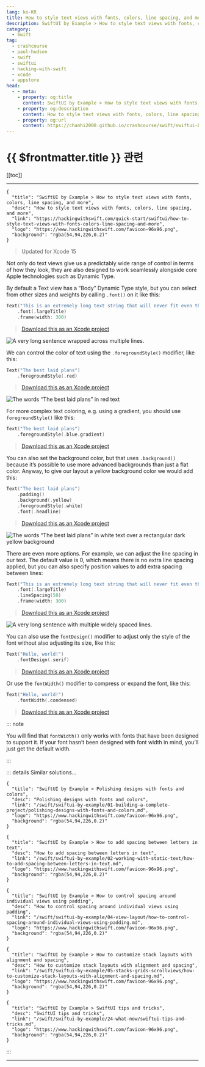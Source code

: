 ```yaml
---
lang: ko-KR
title: How to style text views with fonts, colors, line spacing, and more
description: SwiftUI by Example > How to style text views with fonts, colors, line spacing, and more
category:
  - Swift
tag: 
  - crashcourse
  - paul-hudson
  - swift
  - swiftui
  - hacking-with-swift
  - xcode
  - appstore
head:
  - - meta:
    - property: og:title
      content: SwiftUI by Example > How to style text views with fonts, colors, line spacing, and more
    - property: og:description
      content: How to style text views with fonts, colors, line spacing, and more
    - property: og:url
      content: https://chanhi2000.github.io/crashcourse/swift/swiftui-by-example/02-working-with-static-text/how-to-style-text-views-with-fonts-colors-line-spacing-and-more.html
---
```


# {{ $frontmatter.title }} 관련

[[toc]]

---

```component VPCard
{
  "title": "SwiftUI by Example > How to style text views with fonts, colors, line spacing, and more",
  "desc": "How to style text views with fonts, colors, line spacing, and more",
  "link": "https://hackingwithswift.com/quick-start/swiftui/how-to-style-text-views-with-fonts-colors-line-spacing-and-more",
  "logo": "https://www.hackingwithswift.com/favicon-96x96.png",
  "background": "rgba(54,94,226,0.2)"
}
```

> Updated for Xcode 15

Not only do text views give us a predictably wide range of control in terms of how they look, they are also designed to work seamlessly alongside core Apple technologies such as Dynamic Type.

By default a Text view has a “Body” Dynamic Type style, but you can select from other sizes and weights by calling `.font()` on it like this:

```swift
Text("This is an extremely long text string that will never fit even the widest of phones without wrapping")
    .font(.largeTitle)
    .frame(width: 300)
```

> [<FontIcon icon="fas fa-download"/>Download this as an Xcode project](https://www.hackingwithswift.com/files/projects/swiftui/how-to-style-text-views-with-fonts-colors-line-spacing-and-more-1.zip)

![A very long sentence wrapped across multiple lines.](https://www.hackingwithswift.com/img/books/quick-start/swiftui/how-to-style-text-views-with-fonts-colors-line-spacing-and-more-1~dark.png)

We can control the color of text using the `.foregroundStyle()` modifier, like this:

```swift
Text("The best laid plans")
    .foregroundStyle(.red)
```

> [<FontIcon icon="fas fa-download"/>Download this as an Xcode project](https://www.hackingwithswift.com/files/projects/swiftui/how-to-show-text-and-an-icon-side-by-side-using-label-2.zip)

![The words “The best laid plans” in red text](https://www.hackingwithswift.com/img/books/quick-start/swiftui/how-to-style-text-views-with-fonts-colors-line-spacing-and-more-2~dark.png)

For more complex text coloring, e.g. using a gradient, you should use `foregroundStyle()` like this:

```swift
Text("The best laid plans")
    .foregroundStyle(.blue.gradient)
```

> [<FontIcon icon="fas fa-download"/>Download this as an Xcode project](https://www.hackingwithswift.com/files/projects/swiftui/how-to-show-text-and-an-icon-side-by-side-using-label-3.zip)

You can also set the background color, but that uses `.background()` because it’s possible to use more advanced backgrounds than just a flat color. Anyway, to give our layout a yellow background color we would add this:

```swift
Text("The best laid plans")
    .padding()
    .background(.yellow)
    .foregroundStyle(.white)
    .font(.headline)
```

> [<FontIcon icon="fas fa-download"/>Download this as an Xcode project](https://www.hackingwithswift.com/files/projects/swiftui/how-to-show-text-and-an-icon-side-by-side-using-label-4.zip)

![The words “The best laid plans” in white text over a rectangular dark yellow background](https://www.hackingwithswift.com/img/books/quick-start/swiftui/how-to-style-text-views-with-fonts-colors-line-spacing-and-more-3~dark.png)

There are even more options. For example, we can adjust the line spacing in our text. The default value is 0, which means there is no extra line spacing applied, but you can also specify position values to add extra spacing between lines:

```swift
Text("This is an extremely long text string that will never fit even the widest of phones without wrapping")
    .font(.largeTitle)
    .lineSpacing(50)
    .frame(width: 300)
```

> [<FontIcon icon="fas fa-download"/>Download this as an Xcode project](https://www.hackingwithswift.com/files/projects/swiftui/how-to-show-text-and-an-icon-side-by-side-using-label-5.zip)

![A very long sentence with multiple widely spaced lines.](https://www.hackingwithswift.com/img/books/quick-start/swiftui/how-to-style-text-views-with-fonts-colors-line-spacing-and-more-4~dark.png)

You can also use the `fontDesign()` modifier to adjust only the style of the font without also adjusting its size, like this:

```swift
Text("Hello, world!")
    .fontDesign(.serif)
```

> [<FontIcon icon="fas fa-download"/>Download this as an Xcode project](https://www.hackingwithswift.com/files/projects/swiftui/how-to-show-text-and-an-icon-side-by-side-using-label-6.zip)

Or use the `fontWidth()` modifier to compress or expand the font, like this:

```swift
Text("Hello, world!")
    .fontWidth(.condensed)
```

> [<FontIcon icon="fas fa-download"/>Download this as an Xcode project](https://www.hackingwithswift.com/files/projects/swiftui/how-to-show-text-and-an-icon-side-by-side-using-label-7.zip)

::: note

You will find that `fontWidth()` only works with fonts that have been designed to support it. If your font hasn’t been designed with font width in mind, you’ll just get the default width.

:::

::: details Similar solutions…

```component VPCard
{
  "title": "SwiftUI by Example > Polishing designs with fonts and colors",
  "desc": "Polishing designs with fonts and colors",
  "link": "/swift/swiftui-by-example/01-building-a-complete-project/polishing-designs-with-fonts-and-colors.md",
  "logo": "https://www.hackingwithswift.com/favicon-96x96.png",
  "background": "rgba(54,94,226,0.2)"
}
```

```component VPCard
{
  "title": "SwiftUI by Example > How to add spacing between letters in text",
  "desc": "How to add spacing between letters in text",
  "link": "/swift/swiftui-by-example/02-working-with-static-text/how-to-add-spacing-between-letters-in-text.md",
  "logo": "https://www.hackingwithswift.com/favicon-96x96.png",
  "background": "rgba(54,94,226,0.2)"
}
```

```component VPCard
{
  "title": "SwiftUI by Example > How to control spacing around individual views using padding",
  "desc": "How to control spacing around individual views using padding",
  "link": "/swift/swiftui-by-example/04-view-layout/how-to-control-spacing-around-individual-views-using-padding.md",
  "logo": "https://www.hackingwithswift.com/favicon-96x96.png",
  "background": "rgba(54,94,226,0.2)"
}
```

```component VPCard
{
  "title": "SwiftUI by Example > How to customize stack layouts with alignment and spacing",
  "desc": "How to customize stack layouts with alignment and spacing",
  "link": "/swift/swiftui-by-example/05-stacks-grids-scrollviews/how-to-customize-stack-layouts-with-alignment-and-spacing.md",
  "logo": "https://www.hackingwithswift.com/favicon-96x96.png",
  "background": "rgba(54,94,226,0.2)"
}
```

```component VPCard
{
  "title": "SwiftUI by Example > SwiftUI tips and tricks",
  "desc": "SwiftUI tips and tricks",
  "link": "/swift/swiftui-by-example/24-what-now/swiftui-tips-and-tricks.md",
  "logo": "https://www.hackingwithswift.com/favicon-96x96.png",
  "background": "rgba(54,94,226,0.2)"
}
```

:::

---

<TagLinks />